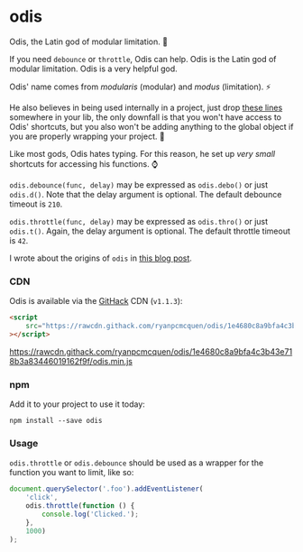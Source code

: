 # odis
Odis, the Latin god of modular limitation. :crystal_ball:

If you need `debounce` or `throttle`, Odis can help. Odis is the Latin god of
modular limitation. Odis is a very helpful god.

Odis' name comes from *modularis* (modular) and *modus* (limitation). :zap:

He also believes in being used internally in a project, just drop [these lines](https://github.com/ryanpcmcquen/odis/blob/master/odis.js#L8-L41) somewhere
in your lib, the only downfall is that you won't have access to Odis' shortcuts,
but you also won't be adding anything to the global object if you are properly
wrapping your project. :tada:

Like most gods, Odis hates typing. For this reason, he set up *very small*
shortcuts for accessing his functions. :watch:

`odis.debounce(func, delay)` may be expressed as `odis.debo()` or just `odis.d()`.
Note that the delay argument is optional. The default debounce timeout is `210`.

`odis.throttle(func, delay)` may be expressed as `odis.thro()` or just `odis.t()`.
Again, the delay argument is optional. The default throttle timeout is `42`.

I wrote about the origins of `odis` in [this blog post](https://ryanpcmcquen.org/javascript/2015/11/28/writing-my-own-throttle.html).

### CDN

Odis is available via the [GitHack](https://raw.githack.com/) CDN (`v1.1.3`):
```html
<script
    src="https://rawcdn.githack.com/ryanpcmcquen/odis/1e4680c8a9bfa4c3b43e718b3a83446019162f9f/odis.min.js"
></script>
```
https://rawcdn.githack.com/ryanpcmcquen/odis/1e4680c8a9bfa4c3b43e718b3a83446019162f9f/odis.min.js

### npm

Add it to your project to use it today:

```
npm install --save odis
```


### Usage

`odis.throttle` or `odis.debounce` should be used as a wrapper for the function you want
to limit, like so:

```js
document.querySelector('.foo').addEventListener(
    'click',
    odis.throttle(function () {
        console.log('Clicked.');
    },
    1000)
);
```
